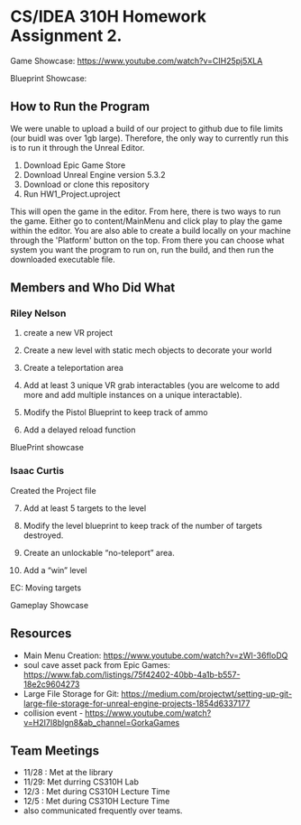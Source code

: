 # CS/IDEA 310H Homework Assignment 2.

Game Showcase: https://www.youtube.com/watch?v=CIH25pj5XLA

Blueprint Showcase: 

## How to Run the Program

We were unable to upload a build of our project to github due to file limits (our buidl was over 1gb large). Therefore, the only way to currently run this is to run it through the Unreal Editor.

1. Download Epic Game Store
2. Download Unreal Engine version 5.3.2
3. Download or clone this repository
4. Run HW1_Project.uproject

This will open the game in the editor. From here, there is two ways to run the game. Either go to content/MainMenu and click play to play the game within the editor. You are also able to create a build locally on your machine through the 'Platform' button on the top. From there you can choose what system you want the program to run on, run the build, and then run the downloaded executable file.

## Members and Who Did What

### Riley Nelson
1. create a new VR project

2. Create a new level with static mech objects to decorate your world

3. Create a teleportation area

4. Add at least 3 unique VR grab interactables (you are welcome to add more and add multiple instances on a unique interactable).

5. Modify the Pistol Blueprint to keep track of ammo

6.  Add a delayed reload function

BluePrint showcase


### Isaac Curtis
Created the Project file

7. Add at least 5 targets to the level

8. Modify the level blueprint to keep track of the number of targets destroyed.

9. Create an unlockable “no-teleport” area.

10. Add a “win” level 

EC: Moving targets

Gameplay Showcase

## Resources

* Main Menu Creation: https://www.youtube.com/watch?v=zWI-36fIoDQ 
* soul cave asset pack from Epic Games: https://www.fab.com/listings/75f42402-40bb-4a1b-b557-18e2c9604273
* Large File Storage for Git: https://medium.com/projectwt/setting-up-git-large-file-storage-for-unreal-engine-projects-1854d6337177
* collision event - https://www.youtube.com/watch?v=H2I7I8blgn8&ab_channel=GorkaGames

## Team Meetings

* 11/28 : Met at the library
* 11/29: Met durring CS310H Lab
* 12/3 : Met during CS310H Lecture Time
* 12/5 : Met during CS310H Lecture Time
* also communicated frequently over teams. 

